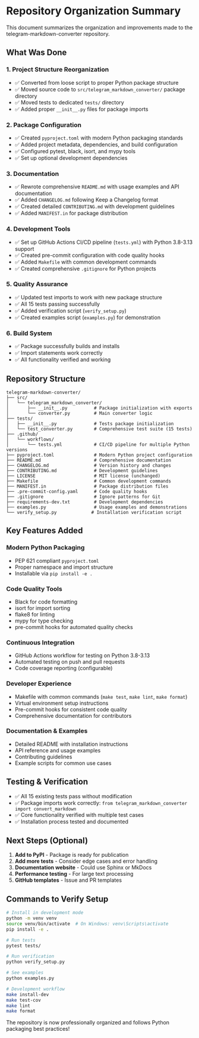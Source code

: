 # Repository Organization Summary

This document summarizes the organization and improvements made to the telegram-markdown-converter repository.

## What Was Done

### 1. **Project Structure Reorganization**
- ✅ Converted from loose script to proper Python package structure
- ✅ Moved source code to `src/telegram_markdown_converter/` package directory
- ✅ Moved tests to dedicated `tests/` directory
- ✅ Added proper `__init__.py` files for package imports

### 2. **Package Configuration**
- ✅ Created `pyproject.toml` with modern Python packaging standards
- ✅ Added project metadata, dependencies, and build configuration
- ✅ Configured pytest, black, isort, and mypy tools
- ✅ Set up optional development dependencies

### 3. **Documentation**
- ✅ Rewrote comprehensive `README.md` with usage examples and API documentation
- ✅ Added `CHANGELOG.md` following Keep a Changelog format
- ✅ Created detailed `CONTRIBUTING.md` with development guidelines
- ✅ Added `MANIFEST.in` for package distribution

### 4. **Development Tools**
- ✅ Set up GitHub Actions CI/CD pipeline (`tests.yml`) with Python 3.8-3.13 support
- ✅ Created pre-commit configuration with code quality hooks
- ✅ Added `Makefile` with common development commands
- ✅ Created comprehensive `.gitignore` for Python projects

### 5. **Quality Assurance**
- ✅ Updated test imports to work with new package structure
- ✅ All 15 tests passing successfully
- ✅ Added verification script (`verify_setup.py`)
- ✅ Created examples script (`examples.py`) for demonstration

### 6. **Build System**
- ✅ Package successfully builds and installs
- ✅ Import statements work correctly
- ✅ All functionality verified and working

## Repository Structure

```
telegram-markdown-converter/
├── src/
│   └── telegram_markdown_converter/
│       ├── __init__.py          # Package initialization with exports
│       └── converter.py         # Main converter logic
├── tests/
│   ├── __init__.py              # Tests package initialization
│   └── test_converter.py        # Comprehensive test suite (15 tests)
├── .github/
│   └── workflows/
│       └── tests.yml            # CI/CD pipeline for multiple Python versions
├── pyproject.toml               # Modern Python project configuration
├── README.md                    # Comprehensive documentation
├── CHANGELOG.md                 # Version history and changes
├── CONTRIBUTING.md              # Development guidelines
├── LICENSE                      # MIT license (unchanged)
├── Makefile                     # Common development commands
├── MANIFEST.in                  # Package distribution files
├── .pre-commit-config.yaml      # Code quality hooks
├── .gitignore                   # Ignore patterns for Git
├── requirements-dev.txt         # Development dependencies
├── examples.py                  # Usage examples and demonstrations
└── verify_setup.py             # Installation verification script
```

## Key Features Added

### **Modern Python Packaging**
- PEP 621 compliant `pyproject.toml`
- Proper namespace and import structure
- Installable via `pip install -e .`

### **Code Quality Tools**
- Black for code formatting
- isort for import sorting
- flake8 for linting
- mypy for type checking
- pre-commit hooks for automated quality checks

### **Continuous Integration**
- GitHub Actions workflow for testing on Python 3.8-3.13
- Automated testing on push and pull requests
- Code coverage reporting (configurable)

### **Developer Experience**
- Makefile with common commands (`make test`, `make lint`, `make format`)
- Virtual environment setup instructions
- Pre-commit hooks for consistent code quality
- Comprehensive documentation for contributors

### **Documentation & Examples**
- Detailed README with installation instructions
- API reference and usage examples
- Contributing guidelines
- Example scripts for common use cases

## Testing & Verification

- ✅ All 15 existing tests pass without modification
- ✅ Package imports work correctly: `from telegram_markdown_converter import convert_markdown`
- ✅ Core functionality verified with multiple test cases
- ✅ Installation process tested and documented

## Next Steps (Optional)

1. **Add to PyPI** - Package is ready for publication
2. **Add more tests** - Consider edge cases and error handling
3. **Documentation website** - Could use Sphinx or MkDocs
4. **Performance testing** - For large text processing
5. **GitHub templates** - Issue and PR templates

## Commands to Verify Setup

```bash
# Install in development mode
python -m venv venv
source venv/bin/activate  # On Windows: venv\Scripts\activate
pip install -e .

# Run tests
pytest tests/

# Run verification
python verify_setup.py

# See examples
python examples.py

# Development workflow
make install-dev
make test-cov
make lint
make format
```

The repository is now professionally organized and follows Python packaging best practices!
